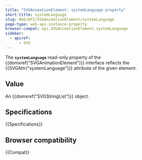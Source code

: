 ```yaml
---
title: "SVGAnimationElement: systemLanguage property"
short-title: systemLanguage
slug: Web/API/SVGAnimationElement/systemLanguage
page-type: web-api-instance-property
browser-compat: api.SVGAnimationElement.systemLanguage
sidebar:
  - apiref:
      - SVG
---
```


The **`systemLanguage`** read-only property of the {{domxref("SVGAnimationElement")}} interface reflects the {{SVGAttr("systemLanguage")}} attribute of the given element.

## Value

An {{domxref("SVGStringList")}} object.

## Specifications

{{Specifications}}

## Browser compatibility

{{Compat}}
